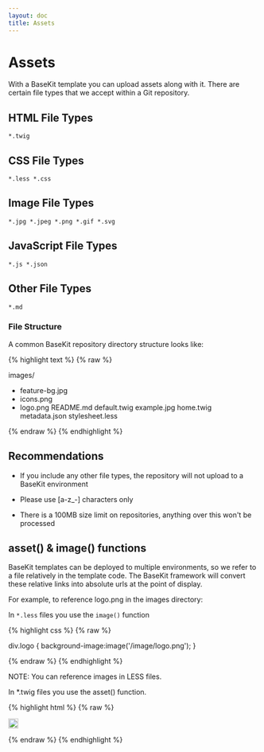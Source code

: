 ```yaml
---
layout: doc
title: Assets
---
```


# Assets
With a BaseKit template you can upload assets along with it. There are certain file types that we accept within a Git repository.

## HTML File Types

```
*.twig
```

## CSS File Types

```
*.less *.css
```

## Image File Types

```
*.jpg *.jpeg *.png *.gif *.svg
```

## JavaScript File Types

```
*.js *.json
```

## Other File Types

```
*.md
```

### File Structure

A common BaseKit repository directory structure looks like:

{% highlight text %}
{% raw %}

images/ 
  - feature-bg.jpg 
  - icons.png 
  - logo.png 
README.md 
default.twig 
example.jpg 
home.twig 
metadata.json 
stylesheet.less

{% endraw %}
{% endhighlight %}

## Recommendations

* If you include any other file types, the repository will not upload to a BaseKit environment

* Please use [a-z_-] characters only

* There is a 100MB size limit on repositories, anything over this won't be processed

## asset() & image() functions

BaseKit templates can be deployed to multiple environments, so we refer to a file relatively in the template code. The BaseKit framework will convert these relative links into absolute urls at the point of display.

For example, to reference logo.png in the images directory:

In ```*.less``` files you use the ```image()``` function

{% highlight css %}
{% raw %}

  div.logo { background-image:image('/image/logo.png'); }

{% endraw %}
{% endhighlight %}

NOTE: You can reference images in LESS files.

In *.twig files you use the asset() function.

{% highlight html %}
{% raw %}

<!-- Image asset -->
<img src="{{asset('images/icons/logo-icon.jpg')}}" width="20" height="20" />

<!-- CSS asset -->
<link href="{{asset('less/buttons.css')}}" rel="stylesheet" />

<!-- JavaScript asset -->
<script src="{{asset('js/scripts.js')}}" type="text/javascript"></script>

{% endraw %}
{% endhighlight %}
